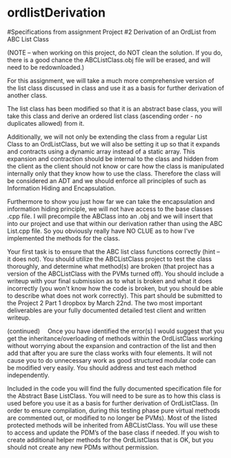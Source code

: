 # ordlistDerivation
#Specifications from assignment
Project #2	 	Derivation of an OrdList from ABC List Class

(NOTE – when working on this project, do NOT clean the solution.  If you do, there is a good chance the ABCListClass.obj file will be erased, and will need to be redownloaded.)

For this assignment, we will take a much more comprehensive version of the list class discussed in class and use it as a basis for further derivation of another class.

The list class has been modified so that it is an abstract base class, you will take this class and derive an ordered list class (ascending order - no duplicates allowed) from it. 

Additionally, we will not only be extending the class from a regular List Class to an OrdListClass, but we will also be setting it up so that it expands and contracts using a dynamic array instead of a static array.  This expansion and contraction should be internal to the class and hidden from the client as the client should not know or care how the class is manipulated internally only that they know how to use the class. Therefore the class will be considered an ADT and we should enforce all principles of such as Information Hiding and Encapsulation.

Furthermore to show you just how far we can take the encapsulation and information hiding principle, we will not have access to the base classes .cpp file. I will precompile the ABClass into an .obj and we will insert that into our project and use that within our derivation rather than using the ABC List.cpp file.   So you obviously really have NO CLUE as to how I've implemented the methods for the class.

Your first task is to ensure that the ABC list class functions correctly (hint – it does not).  You should utilize the ABCListClass project to test the class thoroughly, and determine what method(s) are broken (that project has a version of the ABCListClass with the PVMs turned off).  You should include a writeup with your final submission as to what is broken and what it does incorrectly (you won't know how the code is broken, but you should be able to describe what does not work correctly).  This part should be submitted to the Project 2 Part 1 dropbox by March 22nd.  The two most important deliverables are your fully documented detailed test client and written writeup.



(continued) 
Once you have identified the error(s) I would suggest that you get the inheritance/overloading of methods within the OrdListClass working without worrying about the expansion and contraction of the list and then add that after you are sure the class works with four elements. It will not cause you to do unnecessary work as good structured modular code can be modified very easily. You should address and test each method independently.

Included in the code you will find the fully documented specification file for the Abstract Base ListClass. You will need to be sure as to how this class is used before you use it as a basis for further derivation of OrdListClass.  (In order to ensure compilation, during this testing phase pure virtual methods are commented out, or modified to no longer be PVMs).  Most of the listed protected methods will be inherited from ABCListClass.  You will use these to access and update the PDM’s of the base class if needed.  If you wish to create additional helper methods for the OrdListClass that is OK, but you should not create any new PDMs without permission.
